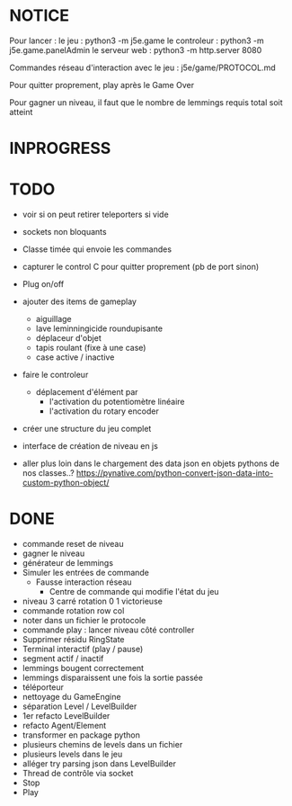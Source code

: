 # NOTICE
Pour lancer : 
le jeu :
python3 -m j5e.game
le controleur :
python3 -m j5e.game.panelAdmin
le serveur web :
python3 -m http.server 8080

Commandes réseau d'interaction avec le jeu : j5e/game/PROTOCOL.md

Pour quitter proprement, play après le Game Over

Pour gagner un niveau, il faut que le nombre de lemmings requis total soit atteint

# INPROGRESS

# TODO
- voir si on peut retirer teleporters si vide

- sockets non bloquants
- Classe timée qui envoie les commandes
- capturer le control C pour quitter proprement (pb de port sinon)
- Plug on/off

- ajouter des items de gameplay
    - aiguillage
    - lave leminningicide roundupisante
    - déplaceur d'objet
    - tapis roulant (fixe à une case)
    - case active / inactive

- faire le controleur
    - déplacement d'élément par
        - l'activation du potentiomètre linéaire 
        - l'activation du rotary encoder

- créer une structure du jeu complet

- interface de création de niveau en js

- aller plus loin dans le chargement des data json en objets pythons de nos classes..?
https://pynative.com/python-convert-json-data-into-custom-python-object/


# DONE

- commande reset de niveau
- gagner le niveau
- générateur de lemmings
- Simuler les entrées de commande
    - Fausse interaction réseau
        - Centre de commande qui modifie l'état du jeu
- niveau 3 carré rotation 0 1 victorieuse
- commande rotation row col
- noter dans un fichier le protocole
- commande play : lancer niveau côté controller
- Supprimer résidu RingState
- Terminal interactif (play / pause)
- segment actif / inactif
- lemmings bougent correctement
- lemmings disparaissent une fois la sortie passée
- téléporteur
- nettoyage du GameEngine
- séparation Level / LevelBuilder
- 1er refacto LevelBuilder
- refacto Agent/Element
- transformer en package python
- plusieurs chemins de levels dans un fichier
- plusieurs levels dans le jeu
- alléger try parsing json dans LevelBuilder
- Thread de contrôle via socket
- Stop
- Play
